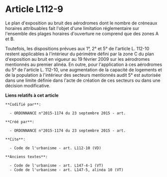 # Article L112-9

Le plan d'exposition au bruit des aérodromes dont le nombre de créneaux horaires attribuables fait l'objet d'une limitation
réglementaire sur l'ensemble des plages horaires d'ouverture ne comprend que des zones A et B. 

Toutefois, les dispositions prévues aux 1°, 2° et 5° de l'article L. 112-10 restent applicables à l'intérieur du périmètre
défini par la zone C du plan d'exposition au bruit en vigueur au 19 février 2009 sur les aérodromes mentionnés au premier
alinéa. En outre, pour l'application à ces aérodromes du 5° de l'article L. 112-10, une augmentation de la capacité de
logements et de la population à l'intérieur des secteurs mentionnés audit 5° est autorisée dans une limite définie dans
l'acte de création de ces secteurs ou dans une décision modificative.

**Liens relatifs à cet article**

	**Codifié par**:

	  - ORDONNANCE n°2015-1174 du 23 septembre 2015 - art.

	**Créé par**:

	  - ORDONNANCE n°2015-1174 du 23 septembre 2015 - art.

	**Cite**:

	  - Code de l'urbanisme - art. L112-10 (VD)

	**Anciens textes**:

	  - Code de l'urbanisme - art. L147-4-1 (VT)
	  - Code de l'urbanisme - art. L147-5, alinéa 10 (VT)
